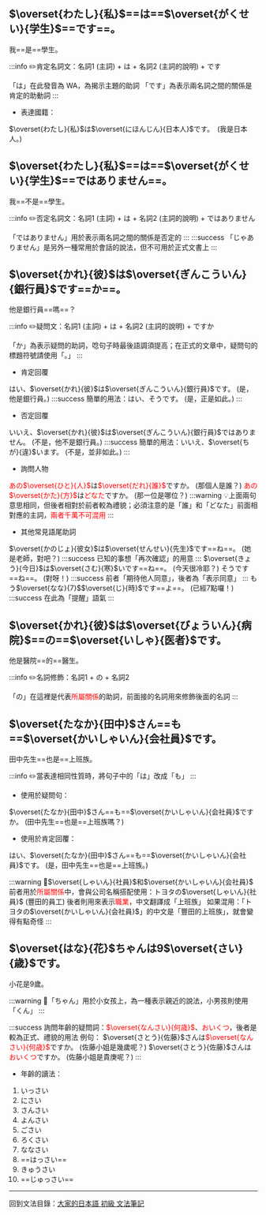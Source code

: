 ## $\overset{わたし}{私}$==は==$\overset{がくせい}{学生}$==です==。
我==是==學生。

:::info
✏️肯定名詞文：名詞1 (主詞) + は + 名詞2 (主詞的說明) + です

「は」在此發音為 WA，為揭示主題的助詞
「です」為表示兩名詞之間的關係是肯定的助動詞
:::


- 表達國籍：

$\overset{わたし}{私}$は$\overset{にほんじん}{日本人}$です。　(我是日本人。)

## $\overset{わたし}{私}$==は==$\overset{がくせい}{学生}$==ではありません==。
我==不是==學生。

:::info
✏️否定名詞文：名詞1 (主詞) + は + 名詞2 (主詞的說明) + ではありません

「ではありません」用於表示兩名詞之間的關係是否定的
:::
:::success
「じゃありません」是另外一種常用於會話的說法，但不可用於正式文書上
:::

## $\overset{かれ}{彼}$は$\overset{ぎんこういん}{銀行員}$です==か==。
他是銀行員==嗎==？

:::info
✏️疑問文：名詞1 (主詞) + は + 名詞2 (主詞的說明) + ですか

「か」為表示疑問的助詞，唸句子時最後語調須提高；在正式的文章中，疑問句的標題符號請使用「。」
:::

- 肯定回覆

はい、$\overset{かれ}{彼}$は$\overset{ぎんこういん}{銀行員}$です。 (是，他是銀行員。)
:::success
簡單的用法：はい、そうです。 (是，正是如此。)
:::

- 否定回覆

いいえ、$\overset{かれ}{彼}$は$\overset{ぎんこういん}{銀行員}$ではありません。 (不是，他不是銀行員。)
:::success
簡單的用法：いいえ、$\overset{ちが}{違}$います。 (不是，並非如此。)
:::

- 詢問人物

<font color=red>あの$\overset{ひと}{人}$</font>は<font color=red>$\overset{だれ}{誰}$</font>ですか。 (那個人是誰？)
<font color=red>あの$\overset{かた}{方}$</font>は<font color=red>どなた</font>ですか。 (那一位是哪位？)
:::warning
💡上面兩句意思相同，但後者相對於前者較為禮貌；必須注意的是「誰」和「どなた」前面相對應的主詞，<font color=red>兩者千萬不可混用</font>
:::

- 其他常見語尾助詞

$\overset{かのじょ}{彼女}$は$\overset{せんせい}{先生}$です==ね==。 (她是老師，對吧？)
:::success
已知的事想「再次確認」的用意
:::
$\overset{きょう}{今日}$は$\overset{さむ}{寒}$いです==ね==。 (今天很冷耶？)
そうです==ね==。 (對呀！)
:::success
前者「期待他人同意」，後者為「表示同意」
:::
もう$\overset{なな}{7}$$\overset{じ}{時}$です==よ==。 (已經7點囉！)
:::success
在此為「提醒」語氣
:::


## $\overset{かれ}{彼}$は$\overset{びょういん}{病院}$==の==$\overset{いしゃ}{医者}$です。
他是醫院==的==醫生。

:::info
✏️名詞修飾：名詞1 + の + 名詞2

「の」在這裡是代表<font color=red>所屬關係</font>的助詞，前面接的名詞用來修飾後面的名詞
:::

## $\overset{たなか}{田中}$さん==も==$\overset{かいしゃいん}{会社員}$です。
田中先生==也是==上班族。

:::info
✏️當表達相同性質時，將句子中的「は」改成「も」
:::

- 使用於疑問句：

$\overset{たなか}{田中}$さん==も==$\overset{かいしゃいん}{会社員}$ですか。 (田中先生==也是==上班族嗎？)

- 使用於肯定回覆：

はい、$\overset{たなか}{田中}$さん==も==$\overset{かいしゃいん}{会社員}$です。 (是，田中先生==也是==上班族。)

:::warning
📍$\overset{しゃいん}{社員}$和$\overset{かいしゃいん}{会社員}$
前者用於<font color=red>所屬關係</font>中，會與公司名稱搭配使用：トヨタの$\overset{しゃいん}{社員}$ (豐田的員工)
後者則用來表示<font color=red>職業</font>，中文翻譯成「上班族」
如果混用：「トヨタの$\overset{かいしゃいん}{会社員}$」的中文是「豐田的上班族」，就會變得有點奇怪
:::

## $\overset{はな}{花}$ちゃんは9$\overset{さい}{歳}$です。
小花是9歲。

:::warning
📍「ちゃん」用於小女孩上，為一種表示親近的說法，小男孩則使用「くん」
:::

:::success
詢問年齡的疑問詞：<font color=red>$\overset{なんさい}{何歳}$</font>、<font color=red>おいくつ</font>，後者是較為正式、禮貌的用法
例句：
$\overset{さとう}{佐藤}$さんは<font color=red>$\overset{なんさい}{何歳}$</font>ですか。 (佐藤小姐是幾歲呢？)
$\overset{さとう}{佐藤}$さんは<font color=red>おいくつ</font>ですか。 (佐藤小姐是貴庚呢？)
:::

- 年齡的讀法：

1. いっさい
2. にさい
3. さんさい
4. よんさい
5. ごさい
6. ろくさい
7. ななさい
8. ==はっさい==
9. きゅうさい
10. ==じゅっさい==

---
回到文法目錄：[大家的日本語 初級 文法筆記](/Nf-DCwrcQAm8tbanByW6Hw)
